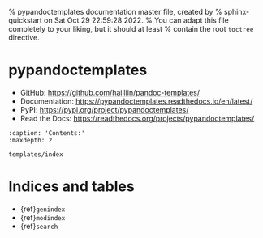 % pypandoctemplates documentation master file, created by
% sphinx-quickstart on Sat Oct 29 22:59:28 2022.
% You can adapt this file completely to your liking, but it should at least
% contain the root `toctree` directive.

# pypandoctemplates

- GitHub: <https://github.com/haiiliin/pandoc-templates/>
- Documentation: <https://pypandoctemplates.readthedocs.io/en/latest/>
- PyPI: <https://pypi.org/project/pypandoctemplates/>
- Read the Docs: <https://readthedocs.org/projects/pypandoctemplates/>

```{toctree}
:caption: 'Contents:'
:maxdepth: 2

templates/index
```

# Indices and tables

- {ref}`genindex`
- {ref}`modindex`
- {ref}`search`

